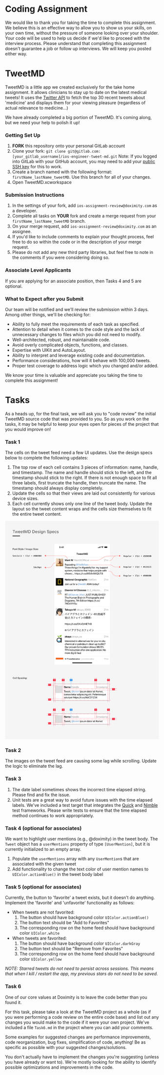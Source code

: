 # Coding Assignment

We would like to thank you for taking the time to complete this assignment. We believe this is an effective way to allow you to show us your skills, on your own time, without the pressure of someone looking over your shoulder. Your code will be used to help us decide if we'd like to proceed with the interview process. Please understand that completing this assignment doesn't guarantee a job or follow up interviews. We will keep you posted either way.

# TweetMD

TweetMD is a little app we created exclusively for the take home assignment. It allows clinicians to stay up to date on the latest medical tweets! It uses the [Twitter API](https://dev.twitter.com/rest/public) to fetch the top 30 recent tweets about 'medicine' and displays them for your viewing pleasure (regardless of actual relevance to medicine...)

We have already completed a big portion of TweetMD. It's coming along, but we need your help to polish it up!

### Getting Set Up
1. **FORK** this repository onto your personal GitLab account
2. Clone your fork: `git clone git@gitlab.com:[your_gitlab_username]/ios-engineer-tweet-md.git`
    Note: If you logged into GitLab with your GitHub account, you may need to add your [public SSH key](https://gitlab.com/profile/keys) for this to work.
3. Create a branch named with the following format: `firstName_lastName_tweetMD`. Use this branch for all of your changes.
4. Open TweetMD.xcworkspace

### Submission Instructions
1. In the settings of your fork, add `ios-assignment-review@doximity.com` as a developer.
2. Complete all tasks on  ****YOUR**** fork and create a merge request from your `firstName_lastName_tweetMD` branch.
3. On your merge request, add `ios-assignment-review@doximity.com` as an assignee.
4. If you'd like to include comments to explain your thought process, feel free to do so within the code or in the description of your merge request.
5. Please do not add any new third party libraries, but feel free to note in the comments if you were considering doing so.

### Associate Level Applicants
If you are applying for an associate position, then Tasks 4 and 5 are optional.

### What to Expect after you Submit
Our team will be notified and we'll review the submission within 3 days. Among other things, we'll be checking for:
* Ability to fully meet the requirements of each task as specified.
* Attention to detail when it comes to the code style and the lack of unnecessary changes to files which you did not need to modify.
* Well-architected, robust, and maintainable code.
* Avoid overly complicated objects, functions, and classes.
* Expertise with UIKit and AutoLayout.
* Ability to interpret and leverage existing code and documentation.
* Performance considerations, how will it behave with 100,000 tweets.
* Proper test coverage to address logic which you changed and/or added.

We know your time is valuable and appreciate you taking the time to complete this assignment!

# Tasks

As a heads up, for the final task, we will ask you to "code review" the initial TweetMD source code that was provided to you. So as you work on the tasks, it may be helpful to keep your eyes open for pieces of the project that you would improve on! 

### Task 1
The cells on the tweet feed need a few UI updates. Use the design specs below to complete the following updates:
  1. The top row of each cell contains 3 pieces of information: name, handle, and timestamp. The name and handle should stick to the left, and the timestamp should stick to the right. If there is not enough space to fit all three labels, first truncate the handle, then truncate the name. The timestamp should always display completely.
  2. Update the cells so that their views are laid out consistently for various device sizes.
  3. Each cell currently shows only one line of the tweet body. Update the layout so the tweet content wraps and the cells size themselves to fit the entire tweet content.

<img src="screenshots/design-specs.png" />

### Task 2
The images on the tweet feed are causing some lag while scrolling. Update the logic to eliminate the lag.

### Task 3
  1. The date label sometimes shows the incorrect time elapsed string. Please find and fix the issue.
  2. Unit tests are a great way to avoid future issues with the time elapsed labels. We've included a test target that integrates the [Quick](https://github.com/Quick/Quick) and [Nimble](https://github.com/Quick/Nimble) test frameworks. Please write tests to ensure that the time elapsed method continues to work appropriately.

### Task 4 (optional for associates)
We want to highlight user mentions (e.g., @doximity) in the tweet body. The `Tweet` object has a `userMentions` property of type `[UserMention]`, but it is currently initialized to an empty array.

1. Populate the `userMentions` array with any `UserMention`s that are associated with the given tweet
2. Add functionality to change the text color of user mention names to `UIColor.actionBlue()` in the tweet body label

### Task 5 (optional for associates)
Currently, the button to 'favorite' a tweet exists, but it doesn't do anything. Implement the 'favorite' and 'unfavorite' functionality as follows:
  * When tweets are not favorited:
    1. The button should have background color `UIColor.actionBlue()`
    2. The button text should be "Add to Favorites"
    3. The corresponding row on the home feed should have background color `UIColor.white`
  * When tweets are favorited:
    1. The button should have background color `UIColor.darkGray`
    2. The button text should be "Remove from Favorites"
    3. The corresponding row on the home feed should have background color `UIColor.yellow`

*NOTE: Starred tweets do not need to persist across sessions. This means that when I kill / restart the app, my previous stars do not need to be saved.*

### Task 6
One of our core values at Doximity is to leave the code better than you found it. 

For this task, please take a look at the TweetMD project as a whole (as if you were performing a code review on the entire code base) and list out any changes you would make to the code if it were your own project. We've included a file `Task6.md` in the project where you can add your comments.

Some examples for suggested changes are performance improvements, code reorganization, bug fixes, simplification of code, anything! Be as specific as possible with your suggested changes/solutions. 

You don't actually have to implement the changes you're suggesting (unless you have already or want to). We're mostly looking for the ability to identify possible optimizations and improvements in the code.
